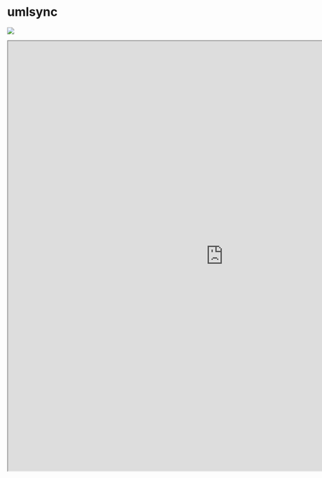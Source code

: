 umlsync
=======

[<img src="http://www.clker.com/cliparts/Y/O/f/T/7/2/oak-tree-dark-brown.svg">](http://google.com.au/)


[<iframe width="1000" height="1000" src="http://umlsync.org"/>](http://umlsync.org)


[<iframe width="1000" height="1000" src="https://help.github.com/articles/user-organization-and-project-pages">](https://help.github.com)




Repository for diagram managment.
